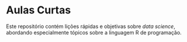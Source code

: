 # Aulas Curtas

Este repositório contém lições rápidas e objetivas sobre *data science*, abordando especialmente tópicos sobre a linguagem R de programação.
